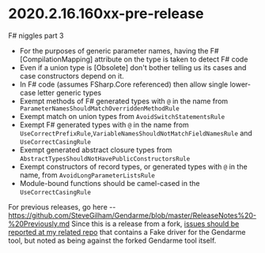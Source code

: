 # 2020.2.16.160xx-pre-release
F# niggles part 3
* For the purposes of generic parameter names, having the F# [CompilationMapping] attribute on the type is taken to detect F# code
* Even if a union type is [Obsolete] don't bother telling us its cases and case constructors depend on it.
* In F# code (assumes FSharp.Core referenced) then allow single lower-case letter generic types
* Exempt methods of F# generated types with `@` in the name from ` ParameterNamesShouldMatchOverriddenMethodRule`
* Exempt match on union types from `AvoidSwitchStatementsRule`
* Exempt F# generated types with `@` in the name from `UseCorrectPrefixRule`,`VariableNamesShouldNotMatchFieldNamesRule` and `UseCorrectCasingRule`
* Exempt generated abstract closure types from `AbstractTypesShouldNotHavePublicConstructorsRule`
* Exempt constructors of record types, or generated types with `@` in the name, from `AvoidLongParameterListsRule`
* Module-bound functions should be camel-cased in the `UseCorrectCasingRule`

For previous releases, go here -- https://github.com/SteveGilham/Gendarme/blob/master/ReleaseNotes%20-%20Previously.md
Since this is a release from a fork, [issues should be reported at my related repo](https://github.com/SteveGilham/altcode.fake/issues) that contains a Fake driver for the Gendarme tool, but noted as being against the forked Gendarme tool itself.